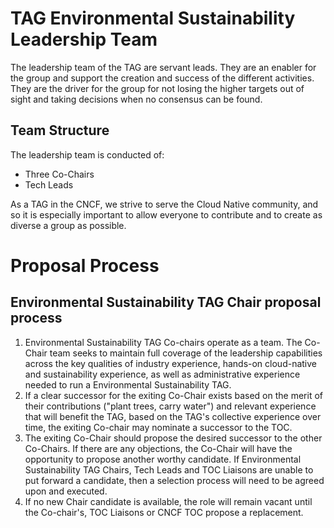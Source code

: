 # TAG Environmental Sustainability Leadership Team

The leadership team of the TAG are servant leads. They are an enabler for the group and support the creation and success of the different activities. They are the driver for the group for not losing the higher targets out of sight and taking decisions when no consensus can be found.

## Team Structure

The leadership team is conducted of:
* Three Co-Chairs
* Tech Leads

As a TAG in the CNCF, we strive to serve the Cloud Native community, and so it is especially important to allow everyone to contribute and to create as diverse a group as possible.


# Proposal Process

## Environmental Sustainability TAG Chair proposal process

1. Environmental Sustainability TAG Co-chairs operate as a team. The Co-Chair team seeks to maintain full coverage of the leadership capabilities across the key qualities of industry experience, hands-on cloud-native and sustainability experience, as well as administrative experience needed to run a Environmental Sustainability TAG. 
1. If a clear successor for the exiting Co-Chair exists based on the merit of their contributions ("plant trees, carry water") and relevant experience that will benefit the TAG, based on the TAG's collective experience over time, the exiting Co-chair may nominate a successor to the TOC.
1. The exiting Co-Chair should propose the desired successor to the other Co-Chairs. If there are any objections, the Co-Chair will have the opportunity to propose another worthy candidate. If Environmental Sustainability TAG Chairs, Tech Leads and TOC Liaisons are unable to put forward a candidate, then a selection process will need to be agreed upon and executed.
1. If no new Chair candidate is available, the role will remain vacant until the Co-chair's, TOC Liaisons or CNCF TOC propose a replacement.